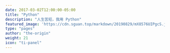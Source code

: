 ```yaml
---
date: 2017-03-02T12:00:00-05:00
title: "Python"
description: "人生苦短，我用 Python"
featured_image: 'https://cdn.sguan.top/markdown/20190829/mX8576UIPgcS.jpg?imageslim'
type: "pages"
author: "the-origin"
weight: 21
icon: "ti-panel"
---
```


